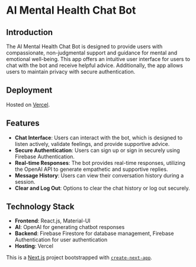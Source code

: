 # AI Mental Health Chat Bot

## Introduction
The AI Mental Health Chat Bot is designed to provide users with compassionate, non-judgmental support and guidance for mental and emotional well-being. This app offers an intuitive user interface for users to chat with the bot and receive helpful advice. Additionally, the app allows users to maintain privacy with secure authentication.

## Deployment
Hosted on [Vercel](https://mental-health-chatbot.vercel.app/).

## Features
- **Chat Interface**: Users can interact with the bot, which is designed to listen actively, validate feelings, and provide supportive advice.
- **Secure Authentication**: Users can sign up or sign in securely using Firebase Authentication.
- **Real-time Responses**: The bot provides real-time responses, utilizing the OpenAI API to generate empathetic and supportive replies.
- **Message History**: Users can view their conversation history during a session.
- **Clear and Log Out**: Options to clear the chat history or log out securely.

## Technology Stack
- **Frontend**: React.js, Material-UI
- **AI**: OpenAI for generating chatbot responses
- **Backend**: Firebase Firestore for database management, Firebase Authentication for user authentication
- **Hosting**: Vercel

This is a [Next.js](https://nextjs.org/) project bootstrapped with [`create-next-app`](https://github.com/vercel/next.js/tree/canary/packages/create-next-app).
